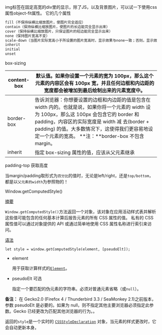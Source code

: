 img标签在固定高宽的div里的显示，除了JS，以及背景图片，可以试一下使用css属性object-fit属性。
它的几个属性

```scss
fill（不保持纵横比缩放图片，使图片完全适应）
contain（保持纵横比缩放图片，使图片的长边能完全显示出来）
cover（保持纵横比缩放图片，只保证图片的短边能完全显示出来）
none（保持图片宽高不变）
scale-down（当图片实际宽高小于所设置的图片宽高时，显示效果与none一致；否则，显示效果与contain一致）
inherit
initial
unset
```

box-sizing

| content-box | 默认值。如果你设置一个元素的宽为 100px，那么这个元素的内容区会有 100px 宽，并且任何边框和内边距的宽度都会被增加到最后绘制出来的元素宽度中。 |
| ----------- | ------------------------------------------------------------ |
| border-box  | 告诉浏览器：你想要设置的边框和内边距的值是包含在 width 内的。也就是说，如果你将一个元素的 width 设为 100px，那么这 100px 会包含它的 border 和 padding，内容区的实际宽度是 width 减 去(border + padding) 的值。大多数情况下，这使得我们更容易地设定一个元素的宽高。 **注：**border-box 不包含 margin。 |
| inherit     | 指定 box-sizing 属性的值，应该从父元素继承                   |



padding-top 获取高度

当margin/padding取形式为`百分比`的值时，无论是left/right，还是`top/bottom`，都是以`父元素的width`为参照物的！



Window.getComputedStyle()

[摘要](https://developer.mozilla.org/zh-CN/docs/Web/API/Window/getComputedStyle#摘要)

`Window.getComputedStyle()`方法返回一个对象，该对象在应用活动样式表并解析这些值可能包含的任何基本计算后报告元素的所有 CSS 属性的值。 私有的 CSS 属性值可以通过对象提供的 API 或通过简单地使用 CSS 属性名称进行索引来访问。

[语法](https://developer.mozilla.org/zh-CN/docs/Web/API/Window/getComputedStyle#语法)

```
let style = window.getComputedStyle(element, [pseudoElt]);
```

- element

  用于获取计算样式的[`Element`](https://developer.mozilla.org/zh-CN/docs/Web/API/Element)。

- pseudoElt 可选

  指定一个要匹配的伪元素的字符串。必须对普通元素省略（或`null`）。

**备注：** 在 Gecko2.0 (Firefox 4 / Thunderbird 3.3 / SeaMonkey 2.1)之前版本，参数 pseudoElt 是必要的。如果为 null，则不指定其他主要浏览器必须指定此参数。Gecko 已经更改为匹配其他浏览器的行为。。

返回的`style`是一个实时的 [`CSSStyleDeclaration`](https://developer.mozilla.org/zh-CN/docs/Web/API/CSSStyleDeclaration) 对象，当元素的样式更改时，它会自动更新本身。